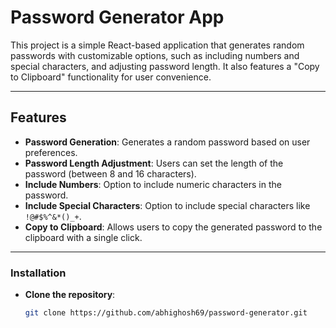 # Password Generator App

This project is a simple React-based application that generates random passwords with customizable options, such as including numbers and special characters, and adjusting password length. It also features a "Copy to Clipboard" functionality for user convenience.

---

## Features

- **Password Generation**: Generates a random password based on user preferences.
- **Password Length Adjustment**: Users can set the length of the password (between 8 and 16 characters).
- **Include Numbers**: Option to include numeric characters in the password.
- **Include Special Characters**: Option to include special characters like `!@#$%^&*()_+`.
- **Copy to Clipboard**: Allows users to copy the generated password to the clipboard with a single click.

---

### Installation

- **Clone the repository**:
   ```bash
   git clone https://github.com/abhighosh69/password-generator.git

